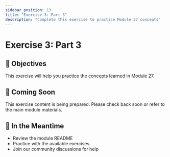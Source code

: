 ```yaml
---
sidebar_position: 13
title: "Exercise 3: Part 3"
description: "Complete this exercise to practice Module 27 concepts"
---
```


# Exercise 3: Part 3

## 🎯 Objectives

This exercise will help you practice the concepts learned in Module 27.

## 📝 Coming Soon

This exercise content is being prepared. Please check back soon or refer to the main module materials.

## 🚀 In the Meantime

- Review the module README
- Practice with the available exercises
- Join our community discussions for help
